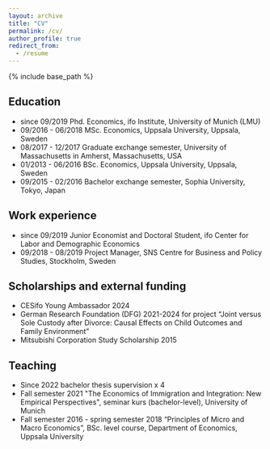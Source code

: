 ```yaml
---
layout: archive
title: "CV"
permalink: /cv/
author_profile: true
redirect_from:
  - /resume
---
```


{% include base_path %}

## Education
* since 09/2019 Phd. Economics, ifo Institute, University of Munich (LMU)
* 09/2016 - 06/2018 MSc. Economics, Uppsala University, Uppsala, Sweden
* 08/2017 - 12/2017 Graduate exchange semester, University of Massachusetts in Amherst, Massachusetts, USA
* 01/2013 - 06/2016 BSc. Economics, Uppsala University, Uppsala, Sweden
* 09/2015 - 02/2016 Bachelor exchange semester, Sophia University, Tokyo, Japan

## Work experience
* since 09/2019 Junior Economist and Doctoral Student, ifo Center for Labor and Demographic Economics
* 09/2018 - 08/2019 Project Manager, SNS Centre for Business and Policy Studies, Stockholm, Sweden

## Scholarships and external funding
* CESifo Young Ambassador 2024
* German Research Foundation (DFG) 2021-2024 for project “Joint versus Sole Custody after Divorce: Causal Effects on Child Outcomes and Family Environment”
* Mitsubishi Corporation Study Scholarship 2015


## Teaching
* Since 2022 bachelor thesis supervision x 4
* Fall semester 2021 "The Economics of Immigration and Integration: New Empirical Perspectives", seminar kurs (bachelor-level), University of Munich
* Fall semester 2016 - spring semester 2018 “Principles of Micro and Macro Economics”, BSc. level course, Department of Economics, Uppsala University

